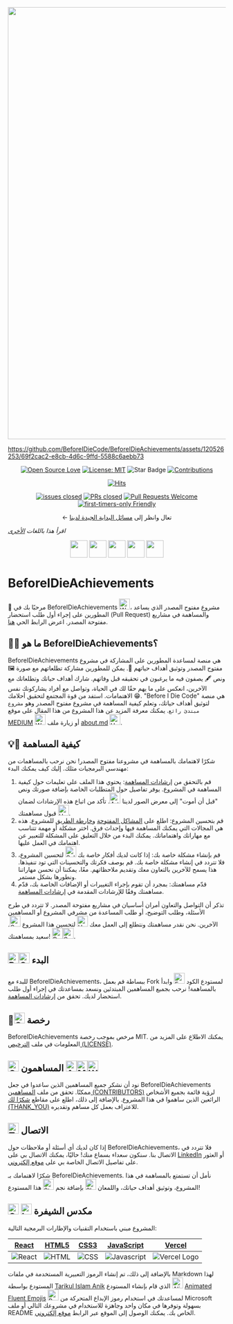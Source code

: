 <img src="https://github.com/BeforeIDieCode/BeforeIDieAchievements/assets/120526253/2d903a3b-50dc-409b-a64f-975142ee2b65" width="1000">

https://github.com/BeforeIDieCode/BeforeIDieAchievements/assets/120526253/69f2cac2-e8cb-4d6c-9ffd-5588c6aebb73

<center>

[![Open Source Love](https://firstcontributions.github.io/open-source-badges/badges/open-source-v1/open-source.svg)](https://github.com/firstcontributions/open-source-badges)
[![License: MIT](https://img.shields.io/badge/License-MIT-yellow.svg)](https://opensource.org/licenses/MIT)
<img src="https://img.shields.io/static/v1?label=%F0%9F%8C%9F&message=If%20Useful&style=style=social&color=004AAD" alt="Star Badge"/>
<a href="https://github.com/BeforeIDieCode/BeforeIDieAchievements/fork" ><img src="https://img.shields.io/badge/Contributions-welcome-violet.svg?style=flat&logo=git" alt="Contributions" /></a>

[![Hits](https://hits.sh/github.com/BeforeIDieCode/BeforeIDieAchievements.svg?style=flat&label=Visitors&color=014BAD&labelColor=FCE93B)](https://hits.sh/github.com/BeforeIDieCode/BeforeIDieAchievements/)

[![issues closed](https://img.shields.io/github/issues-closed/BeforeIDieCode/BeforeIDieAchievements)](https://github.com/BeforeIDieCode/BeforeIDieAchievements/issues)
[![PRs closed](https://img.shields.io/github/issues-pr-closed/BeforeIDieCode/BeforeIDieAchievements)](https://github.com/BeforeIDieCode/BeforeIDieAchievements/pulls)
[![Pull Requests Welcome](https://img.shields.io/badge/PRs-welcome-brightgreen.svg?style=flat)](http://makeapullrequest.com)
[![first-timers-only Friendly](https://img.shields.io/badge/first--timers--only-friendly-blue.svg)](http://www.firsttimersonly.com/)

← تعال وانظر إلى [مسائل البداية الجيدة لدينا](https://github.com/BeforeIDieCode/BeforeIDieAchievements/issues?q=is%3Aissue+is%3Aopen+label%3A%22good+first+issue%22)

</center>

_اقرأ هذا باللغات [الأخرى](https://github.com/BeforeIDieCode/BeforeIDieAchievements/blob/main/translations/Translations.md)_

<p align="center">
<a href="https://github.com/BeforeIDieCode/BeforeIDieAchievements/blob/main/translations/Hindi/README.md"><img src="https://hatscripts.github.io/circle-flags/flags/in.svg" width="40"></a>
<a href="https://github.com/BeforeIDieCode/BeforeIDieAchievements/blob/main/translations/French/README.md"><img src="https://hatscripts.github.io/circle-flags/flags/fr.svg" width="40"></a>
<a href="https://github.com/BeforeIDieCode/BeforeIDieAchievements/blob/main/translations/Spanish/README.md"><img src="https://hatscripts.github.io/circle-flags/flags/es.svg" width="40"></a>
<a href="https://github.com/BeforeIDieCode/BeforeIDieAchievements/blob/main/translations/Mandarin_Chinese/README.md"><img src="https://hatscripts.github.io/circle-flags/flags/cn.svg" width="40"></a>
<a href="https://github.com/BeforeIDieCode/BeforeIDieAchievements/blob/main/translations/Arabic/README.md"><img src="https://hatscripts.github.io/circle-flags/flags/ae.svg" width="40"></a>
</p>

# BeforeIDieAchievements

🌟 مرحبًا بك في BeforeIDieAchievements <img src="https://raw.githubusercontent.com/Tarikul-Islam-Anik/Animated-Fluent-Emojis/master/Emojis/Hand%20gestures/Waving%20Hand.png" alt="Waving Hand" width="25" height="25" />، مشروع مفتوح المصدر الذي يساعد المطورين على إجراء أول طلب استحضار (Pull Request) والمساهمة في مشاريع مفتوحة المصدر. اعرض الرابط الحي [هنا](https://before-i-die-achievements.vercel.app/).

## 🚀🎯 ما هو BeforeIDieAchievements؟

BeforeIDieAchievements هي منصة لمساعدة المطورين على المشاركة في مشروع مفتوح المصدر وتوثيق أهداف حياتهم 🥇. يمكن للمطورين مشاركة تطلعاتهم مع صورة 🖼️ ونص 🖋️ يصفون فيه ما يرغبون في تحقيقه قبل وفاتهم. شارك أهداف حياتك وتطلعاتك مع الآخرين، انعكس على ما يهم حقًا لك في الحياة، وتواصل مع أفراد يشاركونك نفس الاهتمامات. استفد من قوة المجتمع لتحقيق أحلامك 😁. "Before I Die Code" هي منصة لتوثيق أهداف حياتك، وتعلم كيفية المساهمة في مشروع مفتوح المصدر وهو `مشروع مبتدئ رائع`. يمكنك معرفة المزيد عن هذا المشروع من هذا المقال على موقع [MEDIUM](https://xanderclemens.medium.com/discover-your-life-goals-and-make-your-first-open-source-contribution-with-before-i-die-code-aea8e1130d96) <img src="https://raw.githubusercontent.com/Tarikul-Islam-Anik/Animated-Fluent-Emojis/master/Emojis/Hand%20gestures/Writing%20Hand.png" alt="Writing Hand" width="25" height="25" /> أو زيارة ملف [about.md](https://github.com/BeforeIDieCode/BeforeIDieAchievements/blob/main/about.md) <img src="https://raw.githubusercontent.com/Tarikul-Islam-Anik/Animated-Fluent-Emojis/master/Emojis/Smilies/Upside-Down%20Face.png" alt="Upside-Down Face" width="25" height="25" />.

## 💡🔗 كيفية المساهمة

شكرًا لاهتمامك بالمساهمة في مشروعنا مفتوح المصدر! نحن نرحب بالمساهمات من مهندسي البرمجيات مثلك. إليك كيف يمكنك البدء:

1. قم بالتحقق من [إرشادات المساهمة](https://github.com/BeforeIDieCode/BeforeIDieAchievements/blob/main/CONTRIBUTION-GUIDELINES.md): يحتوي هذا الملف على تعليمات حول كيفية المساهمة في المشروع. يوفر تفاصيل حول المتطلبات الخاصة بإضافة صورتك ونص "قبل أن أموت" إلى معرض الصور لدينا <img src="https://raw.githubusercontent.com/Tarikul-Islam-Anik/Animated-Fluent-Emojis/master/Emojis/Activities/Artist%20Palette.png" alt="Artist Palette" width="25" height="25" />. تأكد من اتباع هذه الإرشادات لضمان قبول مساهمتك <img src="https://raw.githubusercontent.com/Tarikul-Islam-Anik/Animated-Fluent-Emojis/master/Emojis/Smilies/Hundred%20Points.png" alt="Hundred Points" width="25" height="25" />.
2. قم بتحسين المشروع: اطلع على [المشاكل المفتوحة](https://github.com/BeforeIDieCode/BeforeIDieAchievements/issues) و[خارطة الطريق](https://github.com/BeforeIDieCode/BeforeIDieAchievements/blob/main/ROADMAP.md) للمشروع. هذه هي المجالات التي يمكنك المساهمة فيها وإحداث فرق. اختر مشكلة أو مهمة تتناسب مع مهاراتك واهتماماتك. يمكنك البدء من خلال التعليق على المشكلة للتعبير عن اهتمامك في العمل عليها.
3. قم بإنشاء مشكلة خاصة بك: إذا كانت لديك أفكار خاصة بك <img src="https://raw.githubusercontent.com/Tarikul-Islam-Anik/Animated-Fluent-Emojis/master/Emojis/Smilies/Saluting%20Face.png" alt="Saluting Face" width="25" height="25" /> لتحسين المشروع، فلا تتردد في إنشاء مشكلة خاصة بك. قم بوصف فكرتك والتحسينات التي تود تنفيذها. هذا يسمح للآخرين بالتعاون معك وتقديم ملاحظاتهم. معًا، يمكننا أن نحسن مهاراتنا ونطورها بشكل مستمر.
4. قدّم مساهمتك: بمجرد أن تقوم بإجراء التغييرات أو الإضافات الخاصة بك، قدّم مساهمتك وفقًا للإرشادات المقدمة في [إرشادات المساهمة](https://github.com/BeforeIDieCode/BeforeIDieAchievements/blob/main/CONTRIBUTION-GUIDELINES.md).

تذكر أن التواصل والتعاون أمران أساسيان في مشاريع مفتوحة المصدر. لا تتردد في طرح الأسئلة، وطلب التوضيح، أو طلب المساعدة من مشرفي المشروع أو المساهمين الآخرين. نحن نقدر مساهمتك ونتطلع إلى العمل معك <img src="https://raw.githubusercontent.com/Tarikul-Islam-Anik/Animated-Fluent-Emojis/master/Emojis/Hand%20gestures/Handshake.png" alt="Handshake" width="25" height="25" /> لتحسين هذا المشروع <img src="https://raw.githubusercontent.com/Tarikul-Islam-Anik/Animated-Fluent-Emojis/master/Emojis/Travel%20and%20places/Sun%20with%20Face.png" alt="Sun with Face" width="25" height="25" />.
سعيد بمساهمتك! <img src="https://raw.githubusercontent.com/Tarikul-Islam-Anik/Animated-Fluent-Emojis/master/Emojis/Travel%20and%20places/Rocket.png" alt="Rocket" width="25" height="25" /><img src="https://raw.githubusercontent.com/Tarikul-Islam-Anik/Animated-Fluent-Emojis/master/Emojis/Smilies/Smiling%20Face%20with%20Halo.png" alt="Smiling Face with Halo" width="25" height="25" />.

## <img src="https://raw.githubusercontent.com/Tarikul-Islam-Anik/Animated-Fluent-Emojis/master/Emojis/Travel%20and%20places/Racing%20Car.png" alt="Racing Car" width="25" height="25" /><img src="https://raw.githubusercontent.com/Tarikul-Islam-Anik/Animated-Fluent-Emojis/master/Emojis/Symbols/Green%20Square.png" alt="Green Square" width="25" height="25" /> البدء

للبدء مع BeforeIDieAchievements، ببساطة قم بعمل Fork لمستودع الكود <img src="https://raw.githubusercontent.com/Tarikul-Islam-Anik/Animated-Fluent-Emojis/master/Emojis/Food/Fork%20and%20Knife.png" alt="Fork and Knife" width="25" height="25" /> وابدأ بالمساهمة! نرحب بجميع المساهمين المبتدئين ونسعد بمساعدتك في إجراء أول طلب استحضار لديك. تحقق من [إرشادات المساهمة](https://github.com/BeforeIDieCode/BeforeIDieAchievements/blob/main/CONTRIBUTION-GUIDELINES.md).

## 🎉<img src="https://raw.githubusercontent.com/Tarikul-Islam-Anik/Animated-Fluent-Emojis/master/Emojis/Symbols/Cool%20Button.png" alt="Cool Button" width="25" height="25" /> رخصة

BeforeIDieAchievements مرخص بموجب رخصة MIT. يمكنك الاطلاع على المزيد من المعلومات في ملف [الترخيص (LICENSE)](https://github.com/BeforeIDieCode/BeforeIDieAchievements/blob/main/LICENSE).

## <img src="https://raw.githubusercontent.com/Tarikul-Islam-Anik/Animated-Fluent-Emojis/master/Emojis/Hand%20gestures/Open%20Hands.png" alt="Open Hands" width="25" height="25" /> المساهمون <img src="https://raw.githubusercontent.com/Tarikul-Islam-Anik/Animated-Fluent-Emojis/master/Emojis/People/Artist.png" alt="Artist" width="25" height="25" /><img src="https://raw.githubusercontent.com/Tarikul-Islam-Anik/Animated-Fluent-Emojis/master/Emojis/People/Man%20Mechanic.png" alt="Man Mechanic" width="25" height="25" /><img src="https://raw.githubusercontent.com/Tarikul-Islam-Anik/Animated-Fluent-Emojis/master/Emojis/People/Woman%20Superhero.png" alt="Woman Superhero" width="25" height="25" />

نود أن نشكر جميع المساهمين الذين ساعدوا في جعل BeforeIDieAchievements ممكنًا. تحقق من ملف [المساهمين (CONTRIBUTORS)](https://github.com/BeforeIDieCode/BeforeIDieAchievements/blob/main/CONTRIBUTORS.md) لرؤية قائمة بجميع الأشخاص الرائعين الذين ساهموا في هذا المشروع. بالإضافة إلى ذلك، اطلع على مقاطع [شكرًا لك (THANK_YOU)](https://github.com/BeforeIDieCode/BeforeIDieAchievements/blob/main/THANK_YOU.md) للاعتراف بعمل كل مساهم وتقديره.

## <img src="https://raw.githubusercontent.com/Tarikul-Islam-Anik/Animated-Fluent-Emojis/master/Emojis/Objects/Telephone%20Receiver.png" alt="Telephone Receiver" width="25" height="25" /> الاتصال

إذا كان لديك أي أسئلة أو ملاحظات حول BeforeIDieAchievements، فلا تتردد في الاتصال بنا. سنكون سعداء بسماع منك! حاليًا، يمكنك الاتصال بي على [LinkedIn](https://www.linkedin.com/in/alexanderclemens/) أو العثور على تفاصيل الاتصال الخاصة بي على [موقع إلكتروني](https://www.xanderclemens.com/).

شكرًا لاهتمامك بـ BeforeIDieAchievements. نأمل أن تستمتع بالمساهمة في هذا المشروع، وتوثيق أهداف حياتك، واللمعان <img src="https://raw.githubusercontent.com/Tarikul-Islam-Anik/Animated-Fluent-Emojis/master/Emojis/Travel%20and%20places/Shooting%20Star.png" alt="Shooting Star" width="25" height="25" /> بإضافة نجم <img src="https://raw.githubusercontent.com/Tarikul-Islam-Anik/Animated-Fluent-Emojis/master/Emojis/Travel%20and%20places/Star.png" alt="Star" width="25" height="25" /> هذا المستودع!

## <img src="https://raw.githubusercontent.com/Tarikul-Islam-Anik/Animated-Fluent-Emojis/master/Emojis/Objects/Gear.png" alt="Gear" width="25" height="25" /> <img src="https://raw.githubusercontent.com/Tarikul-Islam-Anik/Animated-Fluent-Emojis/master/Emojis/Objects/Laptop.png" alt="Laptop" width="25" height="25" /> مكدس الشيفرة

المشروع مبني باستخدام التقنيات والإطارات البرمجية التالية:

| [React](https://reactjs.org/)                                                                                            | [HTML5](https://developer.mozilla.org/en-US/docs/Web/Guide/HTML/HTML5)                                                  | [CSS3](https://developer.mozilla.org/en-US/docs/Web/CSS)                                                               | [JavaScript](https://developer.mozilla.org/en-US/docs/Web/JavaScript)                                                         | [Vercel](https://vercel.com/)                                                                                                  |
| ------------------------------------------------------------------------------------------------------------------------ | ----------------------------------------------------------------------------------------------------------------------- | ---------------------------------------------------------------------------------------------------------------------- | ----------------------------------------------------------------------------------------------------------------------------- | ------------------------------------------------------------------------------------------------------------------------------ |
| ![React](https://github.com/BeforeIDieCode/BeforeIDieAchievements/assets/120526253/b681fe95-b7e3-47cd-8a41-20db2f79a66a) | ![HTML](https://github.com/BeforeIDieCode/BeforeIDieAchievements/assets/120526253/8f07a06b-4077-4a17-8e48-5947d3563d9c) | ![CSS](https://github.com/BeforeIDieCode/BeforeIDieAchievements/assets/120526253/6f0b848d-3a51-448c-b064-a66befeda493) | ![Javascript](https://github.com/BeforeIDieCode/BeforeIDieAchievements/assets/120526253/9ae42a50-e3b9-4a64-b6a0-9727754f9ba6) | ![Vercel Logo](https://github.com/BeforeIDieCode/BeforeIDieAchievements/assets/120526253/ede31c78-f092-4ffd-946b-4f6fda32885e) |

بالإضافة إلى ذلك، تم إنشاء الرموز التعبيرية المستخدمة في ملفات Markdown لهذا المستودع بواسطة [Tarikul Islam Anik](https://github.com/Tarikul-Islam-Anik) الذي قام بإنشاء المستودع <img src="https://raw.githubusercontent.com/Tarikul-Islam-Anik/Animated-Fluent-Emojis/master/Emojis/Smilies/Alien.png" alt="Alien" width="25" height="25" /> [Animated Fluent Emojis](https://github.com/Tarikul-Islam-Anik/Animated-Fluent-Emojis) <img src="https://raw.githubusercontent.com/Tarikul-Islam-Anik/Animated-Fluent-Emojis/master/Emojis/Smilies/Bomb.png" alt="Bomb" width="25" height="25" /> لمساعدتك في استخدام رموز الإبداع المتحركة من Microsoft بسهولة وتوفرها في مكان واحد وجاهزة للاستخدام في مشروعك التالي أو ملف README الخاص بك. يمكنك الوصول إلى الموقع عبر الرابط [موقع إلكتروني](https://animated-fluent-emoji.vercel.app/).
